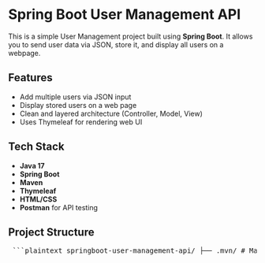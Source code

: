 # Spring Boot User Management API

This is a simple User Management project built using **Spring Boot**. It allows you to send user data via JSON, store it, and display all users on a webpage.

##  Features

- Add multiple users via JSON input
- Display stored users on a web page
- Clean and layered architecture (Controller, Model, View)
- Uses Thymeleaf for rendering web UI

##  Tech Stack

- **Java 17**
- **Spring Boot**
- **Maven**
- **Thymeleaf**
- **HTML/CSS**
- **Postman** for API testing

##  Project Structure
<pre> ```plaintext springboot-user-management-api/ ├── .mvn/ # Maven wrapper ├── mvnw # Maven wrapper script (Linux/Mac) ├── mvnw.cmd # Maven wrapper script (Windows) ├── pom.xml # Maven project file ├── .gitignore ├── README.md ├── src/ │ ├── main/ │ │ ├── java/ │ │ │ └── com/example/demo/ │ │ │ ├── DemoApplication.java # Main class │ │ │ ├── model/User.java # User model │ │ │ └── controller/ │ │ │ ├── UserController.java # API controller │ │ │ └── WebController.java # Web view controller │ │ └── resources/ │ │ ├── templates/ │ │ │ └── users.html # Thymeleaf template │ │ └── application.properties # Spring Boot config │ │ └── test/ │ └── java/com/example/demo/ │ └── DemoApplicationTests.java ``` </pre>

